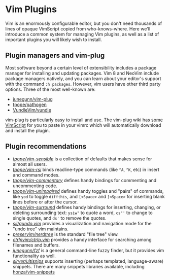 # Vim Plugins

Vim is an enormously configurable editor, but you don't need thousands of lines
of opaque VimScript copied from who-knows-where.  Here we'll introduce a common
system for managing Vim plugins, as well as a list of important plugins you
will likely wish to install.

## Plugin managers and vim-plug

Most software beyond a certain level of extensibility includes a package
manager for installing and updating packages. Vim 8 and NeoVim include package
managers natively, and you can learn about your editor's support with the
command `:h packages`.  However, vim users have other third party options.
Three of the most well-known are:

* [junegunn/vim-plug](https://github.com/junegunn/vim-plug)
* [tpope/pathogen](https://github.com/tpope/vim-pathogen)
* [VundleVim/vundle](https://github.com/VundleVim/Vundle.vim)

vim-plug is particularly easy to install and use.  The vim-plug wiki has [some
VimScript](https://github.com/junegunn/vim-plug/wiki/tips#automatic-installation)
for you to paste in your vimrc which will automatically download and install
the plugin.

## Plugin recommendations

* [*tpope/vim-sensible*](https://github.com/tpope/vim-sensible) is a collection
  of defaults that makes sense for almost all users.
* [*tpope/vim-rsi*](https://github.com/tpope/vim-rsi) binds readline-type
  commands (like `^A`, `^K`, etc) in insert and command modes.
* [*tpope/vim-commentary*](https://github.com/tpope/vim-commentary) defines
  handy bindings for commenting and uncommenting code.
* [*tpope/vim-unimpaired*](https://github.com/tpope/vim-unimpaired) defines
  handy toggles and "pairs" of commands, like `yod` to toggle `diffthis`, and
  `[<Space>` and `]<Space>` for inserting blank lines before or after the
  cursor.
* [*tpope/vim-surround*](https://github.com/tpope/vim-surround) defines handy
  bindings for inserting, changing, or deleting surrounding text: `ysiw"` to
  quote a word, `cs"'` to change to single quotes, and `ds'` to remove the
  quotes.
* [*sjl/gundo.vim*](https://github.com/sjl/gundo.vim) provides a visualization
  and navigation mode for the "undo tree" vim maintains.
* [*preservim/nerdtree*](https://github.com/preservim/nerdtree) is the standard
  "file tree" view.
* [*ctrlpvim/ctrlp.vim*](https://github.com/ctrlpvim/ctrlp.vim) provides a
  handy interface for searching among filenames and buffers.
* [*junegunn/fzf*](https://github.com/junegunn/fzf) is a general command-line
  fuzzy finder, but it provides vim functionality as well.
* [*sirver/ultisnips*](https://github.com/sirver/ultisnips) supports inserting
  (perhaps templated, language-aware) snippets.  There are many snippets
  libraries available, including
  [honza/vim-snippets](https://github.com/honza/vim-snippets)

